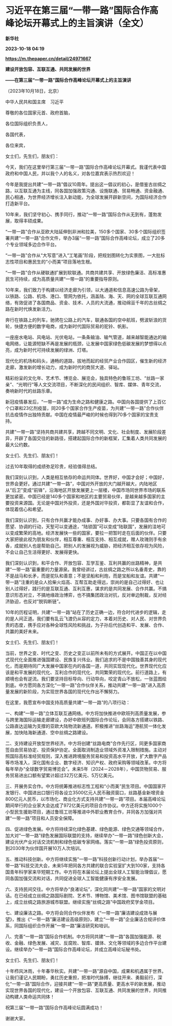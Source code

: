 # 习近平在第三届“一带一路”国际合作高峰论坛开幕式上的主旨演讲（全文）
**新华社**

**2023-10-18 04:19**

**https://m.thepaper.cn/detail/24971667**

**建设开放包容、互联互通、共同发展的世界**

**——在第三届“一带一路”国际合作高峰论坛开幕式上的主旨演讲**

（2023年10月18日，北京）

中华人民共和国主席　习近平

尊敬的各位国家元首、政府首脑，

各位国际组织负责人，

各国代表，

各位来宾，

女士们，先生们，朋友们：

今天，我们在这里举行第三届“一带一路”国际合作高峰论坛开幕式。我谨代表中国政府和中国人民，并以我个人的名义，对各位嘉宾表示热烈欢迎！

今年是我提出共建“一带一路”倡议10周年。提出这一倡议的初心，是借鉴古丝绸之路，以互联互通为主线，同各国加强政策沟通、设施联通、贸易畅通、资金融通、民心相通，为世界经济增长注入新动能，为全球发展开辟新空间，为国际经济合作打造新平台。

10年来，我们坚守初心、携手同行，推动“一带一路”国际合作从无到有，蓬勃发展，取得丰硕成果。

“一带一路”合作从亚欧大陆延伸到非洲和拉美，150多个国家、30多个国际组织签署共建“一带一路”合作文件，举办3届“一带一路”国际合作高峰论坛，成立了20多个专业领域多边合作平台。

“一带一路”合作从“大写意”进入“工笔画”阶段，把规划图转化为实景图，一大批标志性项目和惠民生的“小而美”项目落地生根。

“一带一路”合作从硬联通扩展到软联通。共商共建共享、开放绿色廉洁、高标准惠民生可持续，成为高质量共建“一带一路”的重要指导原则。

10年来，我们致力于构建以经济走廊为引领，以大通道和信息高速公路为骨架，以铁路、公路、机场、港口、管网为依托，涵盖陆、海、天、网的全球互联互通网络，有效促进了各国商品、资金、技术、人员的大流通，推动绵亘千年的古丝绸之路在新时代焕发新活力。

奔行在铁路上的列车，驰骋在公路上的汽车，联通各国的空中航班，劈波斩浪的货轮，快捷方便的数字电商，成为新时代国际贸易的驼铃、帆影。

一座座水电站、风电站、光伏电站，一条条输油、输气管道，越来越智能通达的输电网络，让能源短缺不再是发展的瓶颈，让发展中国家绿色低碳发展的梦想得以点亮，成为新时代可持续发展的绿洲、灯塔。

现代化的机场和码头，通畅的道路，拔地而起的经贸产业合作园区，催生新的经济走廊，激发新的增长动力，成为新时代的商贸大道、驿站。

精彩纷呈的文化年、艺术节、博览会、展览会，独具特色的鲁班工坊、“丝路一家亲”、“光明行”等人文交流项目，不断深化的民间组织、智库、媒体、青年交流，奏响新时代的丝路乐章。

新冠疫情暴发后，“一带一路”成为生命之路和健康之路。中国向各国提供了上百亿个口罩和23亿剂疫苗，同20多个国家合作生产疫苗，为共建“一带一路”合作伙伴抗击疫情作出独特贡献。中国在疫情最严峻的时候也得到70多个国家的宝贵支持。

共建“一带一路”坚持共商共建共享，跨越不同文明、文化、社会制度、发展阶段差异，开辟了各国交往的新路径，搭建起国际合作的新框架，汇集着人类共同发展的最大公约数。

女士们、先生们、朋友们！

过去10年取得的成绩弥足珍贵，经验值得总结。

我们深刻认识到，人类是相互依存的命运共同体。世界好，中国才会好；中国好，世界会更好。通过共建“一带一路”，中国对外开放的大门越开越大，内陆地区从“后卫”变成“前锋”，沿海地区开放发展更上一层楼，中国市场同世界市场的联系更加紧密。中国已经是140多个国家和地区的主要贸易伙伴，是越来越多国家的主要投资来源国。无论是中国对外投资，还是外国对华投资，都彰显了友谊和合作，体现着信心和希望。

我们深刻认识到，只有合作共赢才能办成事、办好事、办大事。只要各国有合作的愿望、协调的行动，天堑可以变通途，“陆锁国”可以变成“陆联国”，发展的洼地可以变成繁荣的高地。经济发展快一些的国家，要拉一把暂时走在后面的伙伴。只要大家把彼此视为朋友和伙伴，相互尊重、相互支持、相互成就，赠人玫瑰则手有余香，成就别人也是帮助自己。把别人的发展视为威胁，把经济相互依存视为风险，不会让自己生活得更好、发展得更快。

我们深刻认识到，和平合作、开放包容、互学互鉴、互利共赢的丝路精神，是共建“一带一路”最重要的力量源泉。我曾经讲过，古丝绸之路之所以名垂青史，靠的不是战马和长矛，而是驼队和善意；不是坚船和利炮，而是宝船和友谊。共建“一带一路”注重的是众人拾柴火焰高、互帮互助走得远，崇尚的是自己过得好、也让别人过得好，践行的是互联互通、互利互惠，谋求的是共同发展、合作共赢。不搞意识形态对立，不搞地缘政治博弈，也不搞集团政治对抗，反对单边制裁，反对经济胁迫，也反对“脱钩断链”。

10年的历程证明，共建“一带一路”站在了历史正确一边，符合时代进步的逻辑，走的是人间正道。我们要有乱云飞渡仍从容的定力，本着对历史、对人民、对世界负责的态度，携手应对各种全球性风险和挑战，为子孙后代创造和平、发展、合作、共赢的美好未来。

女士们、先生们、朋友们！

当前，世界之变、时代之变、历史之变正以前所未有的方式展开。中国正在以中国式现代化全面推进强国建设、民族复兴伟业。我们追求的不是中国独善其身的现代化，而是期待同广大发展中国家在内的各国一道，共同实现现代化。世界现代化应该是和平发展的现代化、互利合作的现代化、共同繁荣的现代化。前行道路上，有顺境也会有逆流。我们要坚持目标导向、行动导向，咬定青山不放松，一张蓝图绘到底。中方愿同各方深化“一带一路”合作伙伴关系，推动共建“一带一路”进入高质量发展的新阶段，为实现世界各国的现代化作出不懈努力。

在这里，我愿宣布中国支持高质量共建“一带一路”的八项行动：

一、构建“一带一路”立体互联互通网络。中方将加快推进中欧班列高质量发展，参与跨里海国际运输走廊建设，办好中欧班列国际合作论坛，会同各方搭建以铁路、公路直达运输为支撑的亚欧大陆物流新通道。积极推进“丝路海运”港航贸一体化发展，加快陆海新通道、空中丝绸之路建设。

二、支持建设开放型世界经济。中方将创建“丝路电商”合作先行区，同更多国家商签自由贸易协定、投资保护协定。全面取消制造业领域外资准入限制措施。主动对照国际高标准经贸规则，深入推进跨境服务贸易和投资高水平开放，扩大数字产品等市场准入，深化国有企业、数字经济、知识产权、政府采购等领域改革。中方将每年举办“全球数字贸易博览会”。未来5年（2024－2028年），中国货物贸易、服务贸易进出口额有望累计超过32万亿美元、5万亿美元。

三、开展务实合作。中方将统筹推进标志性工程和“小而美”民生项目。中国国家开发银行、中国进出口银行将各设立3500亿元人民币融资窗口，丝路基金新增资金800亿元人民币，以市场化、商业化方式支持共建“一带一路”项目。本届高峰论坛期间举行的企业家大会达成了972亿美元的项目合作协议。中方还将实施1000个小型民生援助项目，通过鲁班工坊等推进中外职业教育合作，并同各方加强对共建“一带一路”项目和人员安全保障。

四、促进绿色发展。中方将持续深化绿色基建、绿色能源、绿色交通等领域合作，加大对“一带一路”绿色发展国际联盟的支持，继续举办“一带一路”绿色创新大会，建设光伏产业对话交流机制和绿色低碳专家网络。落实“一带一路”绿色投资原则，到2030年为伙伴国开展10万人次培训。

五、推动科技创新。中方将继续实施“一带一路”科技创新行动计划，举办首届“一带一路”科技交流大会，未来5年把同各方共建的联合实验室扩大到100家，支持各国青年科学家来华短期工作。中方将在本届论坛上提出全球人工智能治理倡议，愿同各国加强交流和对话，共同促进全球人工智能健康有序安全发展。

六、支持民间交往。中方将举办“良渚论坛”，深化同共建“一带一路”国家的文明对话。在已经成立丝绸之路国际剧院、艺术节、博物馆、美术馆、图书馆联盟的基础上，成立丝绸之路旅游城市联盟。继续实施“丝绸之路”中国政府奖学金项目。

七、建设廉洁之路。中方将会同合作伙伴发布《“一带一路”廉洁建设成效与展望》，推出《“一带一路”廉洁建设高级原则》，建立“一带一路”企业廉洁合规评价体系，同国际组织合作开展“一带一路”廉洁研究和培训。

八、完善“一带一路”国际合作机制。中方将同共建“一带一路”各国加强能源、税收、金融、绿色发展、减灾、反腐败、智库、媒体、文化等领域的多边合作平台建设。继续举办“一带一路”国际合作高峰论坛，并成立高峰论坛秘书处。

女士们、先生们、朋友们！

十年栉风沐雨，十年春华秋实。共建“一带一路”源自中国，成果和机遇属于世界。让我们谨记人民期盼，勇扛历史重担，把准时代脉搏，继往开来、勇毅前行，深化“一带一路”国际合作，迎接共建“一带一路”更高质量、更高水平的新发展，推动实现世界各国的现代化，建设一个开放包容、互联互通、共同发展的世界，共同推动构建人类命运共同体！

祝第三届“一带一路”国际合作高峰论坛圆满成功！

谢谢大家。